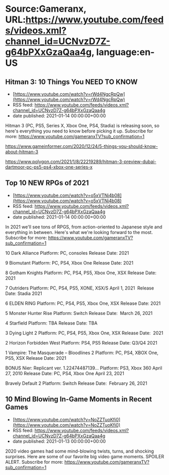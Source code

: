# Source:Gameranx, URL:https://www.youtube.com/feeds/videos.xml?channel_id=UCNvzD7Z-g64bPXxGzaQaa4g, language:en-US

## Hitman 3: 10 Things You NEED TO KNOW
 - [https://www.youtube.com/watch?v=rWd4NgcRpQw](https://www.youtube.com/watch?v=rWd4NgcRpQw)
 - RSS feed: https://www.youtube.com/feeds/videos.xml?channel_id=UCNvzD7Z-g64bPXxGzaQaa4g
 - date published: 2021-01-14 00:00:00+00:00

Hitman 3 (PC, PS5, Series X, Xbox One, PS4, Stadia) is releasing soon, so here's everything you need to know before picking it up.
Subscribe for more: https://www.youtube.com/gameranxTV?sub_confirmation=1

https://www.gameinformer.com/2020/12/24/5-things-you-should-know-about-hitman-3

https://www.polygon.com/2021/1/8/22219289/hitman-3-preview-dubai-dartmoor-pc-ps5-ps4-xbox-one-series-x

## Top 10 NEW RPGs of 2021
 - [https://www.youtube.com/watch?v=o5xVTNj4b08](https://www.youtube.com/watch?v=o5xVTNj4b08)
 - RSS feed: https://www.youtube.com/feeds/videos.xml?channel_id=UCNvzD7Z-g64bPXxGzaQaa4g
 - date published: 2021-01-14 00:00:00+00:00

In 2021 we'll see tons of RPGS, from action-oriented to Japanese style and everything in between. Here's what we're looking forward to the most.
Subscribe for more: https://www.youtube.com/gameranxTV?sub_confirmation=1

10 Dark Alliance
Platform: PC, consoles
Release Date: 2021

9 Biomutant
Platform: PC, PS4, Xbox One
Release Date: 2021

8 Gotham Knights
Platform: PC, PS4, PS5, Xbox One, XSX
Release Date: 2021

7 Outriders
Platform: PC, PS4, PS5, XONE, XSX/S April 1, 2021 
Release Date: Stadia 2021

6 ELDEN RING
Platform: PC, PS4, PS5, Xbox One, XSX
Release Date: 2021

5 Monster Hunter Rise
Platform: Switch
Release Date:  March 26, 2021

4 Starfield
Platform: TBA
Release Date: TBA

3 Dying Light 2
Platform: PC, PS4, PS5, Xbox One, XSX
Release Date:  2021

2 Horizon Forbidden West
Platform: PS4, PS5
Release Date: Q3/Q4 2021

1 Vampire: The Masquerade – Bloodlines 2
Platform: PC, PS4, XBOX One, PS5, XSX
Release Date: 2021

BONUS
Nier: Replicant ver. 1.22474487139...
Platform: PS3, Xbox 360 April 27, 2010
Release Date: PC, PS4, Xbox One April 23, 2021

Bravely Default 2
Platform: Switch
Release Date:  February 26, 2021

## 10 Mind Blowing In-Game Moments in Recent Games
 - [https://www.youtube.com/watch?v=NoZZTuoKfi0](https://www.youtube.com/watch?v=NoZZTuoKfi0)
 - RSS feed: https://www.youtube.com/feeds/videos.xml?channel_id=UCNvzD7Z-g64bPXxGzaQaa4g
 - date published: 2021-01-13 00:00:00+00:00

2020 video games had some mind-blowing twists, turns, and shocking surprises. Here are some of our favorite big video game moments. SPOILER ALERT.
Subscribe for more: https://www.youtube.com/gameranxTV?sub_confirmation=1

